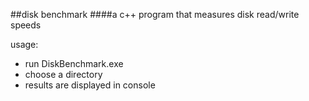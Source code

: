 ##disk benchmark
####a c++ program that measures disk read/write speeds

usage:  
* run DiskBenchmark.exe
* choose a directory
* results are displayed in console